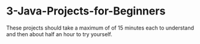 # 3-Java-Projects-for-Beginners
These projects should take a maximum of of 15 minutes each to understand and then about half an hour to try yourself.
